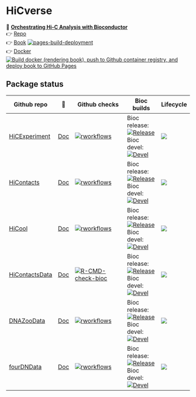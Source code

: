 # HiCverse

📖 **[Orchestrating Hi-C Analysis with Bioconductor](https://js2264.github.io/OHCA/)**   
👉 [Repo](https://github.com/js2264/OHCA)  
👉 [Book](https://js2264.github.io/OHCA/) [![pages-build-deployment](https://github.com/js2264/OHCA/actions/workflows/pages/pages-build-deployment/badge.svg)](https://github.com/js2264/OHCA/actions/workflows/pages/pages-build-deployment)  
👉 [Docker](https://github.com/js2264/OHCA/pkgs/container/ohca) [![Build docker (rendering book), push to Github container registry, and deploy book to GitHub Pages](https://github.com/js2264/OHCA/actions/workflows/deploy-bookdown.yaml/badge.svg)](https://github.com/js2264/OHCA/actions/workflows/deploy-bookdown.yaml)


## Package status 

|Github repo|📘|Github checks|Bioc builds|Lifecycle|
|--|--|--|--|--|  
|[HiCExperiment](https://github.com/js2264/HiCExperiment)|[Doc](https://js2264.github.io/HiCExperiment)|[![rworkflows](https://github.com/js2264/HiCExperiment/actions/workflows/rworkflows.yml/badge.svg)](https://github.com/js2264/HiCExperiment/actions/workflows/rworkflows.yml)|Bioc release:<br/>[![Release](https://bioconductor.org/shields/years-in-bioc/HiCExperiment.svg)](https://bioconductor.org/checkResults/release/bioc-LATEST/HiCExperiment/) <br/>Bioc devel:<br/>[![Devel](https://bioconductor.org/shields/build/devel/bioc/HiCExperiment.svg)](https://bioconductor.org/checkResults/devel/bioc-LATEST/HiCExperiment/)|[![](https://img.shields.io/badge/lifecycle-maturing-blue.svg)](https://www.tidyverse.org/lifecycle/#maturing)|
|[HiContacts](https://github.com/js2264/HiContacts)|[Doc](https://js2264.github.io/HiContacts)|[![rworkflows](https://github.com/js2264/HiContacts/actions/workflows/rworkflows.yml/badge.svg)](https://github.com/js2264/HiContacts/actions/workflows/rworkflows.yml)|Bioc release:<br/>[![Release](https://bioconductor.org/shields/build/release/bioc/HiContacts.svg)](https://bioconductor.org/checkResults/release/bioc-LATEST/HiContacts/) <br/>Bioc devel:<br/>[![Devel](https://bioconductor.org/shields/build/devel/bioc/HiContacts.svg)](https://bioconductor.org/checkResults/devel/bioc-LATEST/HiContacts/)|[![](https://img.shields.io/badge/lifecycle-maturing-blue.svg)](https://www.tidyverse.org/lifecycle/#maturing)|
|[HiCool](https://github.com/js2264/HiCool)|[Doc](https://js2264.github.io/HiCool)|[![rworkflows](https://github.com/js2264/HiCool/actions/workflows/rworkflows.yml/badge.svg)](https://github.com/js2264/HiCool/actions/workflows/rworkflows.yml)|Bioc release:<br/>[![Release](https://bioconductor.org/shields/years-in-bioc/HiCExperiment.svg)](https://bioconductor.org/checkResults/release/bioc-LATEST/HiCool/) <br/>Bioc devel:<br/>[![Devel](https://bioconductor.org/shields/build/devel/bioc/HiCool.svg)](https://bioconductor.org/checkResults/devel/bioc-LATEST/HiCool/)|[![](https://img.shields.io/badge/lifecycle-maturing-blue.svg)](https://www.tidyverse.org/lifecycle/#maturing)|
|[HiContactsData](https://github.com/js2264/HiContactsData)|[Doc](https://js2264.github.io/HiContactsData)|[![R-CMD-check-bioc](https://github.com/js2264/HiContactsData/actions/workflows/check-bioc.yml/badge.svg)](https://github.com/js2264/HiContactsData/actions/workflows/check-bioc.yml)|Bioc release:<br/>[![Release](https://bioconductor.org/shields/build/release/bioc/ExperimentHub.svg)](https://bioconductor.org/checkResults/release/data-experiment-LATEST/HiContactsData/) <br/>Bioc devel:<br/>[![Devel](https://bioconductor.org/shields/build/release/bioc/ExperimentHub.svg)](https://bioconductor.org/checkResults/devel/data-experiment-LATEST/HiContactsData/)|[![](https://img.shields.io/badge/lifecycle-stable-brightgreen.svg)](https://lifecycle.r-lib.org/articles/stages.html#stable)|
|[DNAZooData](https://github.com/js2264/DNAZooData)|[Doc](https://js2264.github.io/DNAZooData)|[![rworkflows](https://github.com/js2264/DNAZooData/actions/workflows/rworkflows.yml/badge.svg)](https://github.com/js2264/DNAZooData/actions/workflows/rworkflows.yml)|Bioc release:<br/>[![Release](https://bioconductor.org/shields/years-in-bioc/HiCExperiment.svg)](https://bioconductor.org/checkResults/release/data-experiment-LATEST/DNAZooData/) <br/>Bioc devel:<br/>[![Devel](https://bioconductor.org/shields/build/release/bioc/ExperimentHub.svg)](https://bioconductor.org/checkResults/devel/data-experiment-LATEST/DNAZooData/)|[![](https://img.shields.io/badge/lifecycle-stable-brightgreen.svg)](https://lifecycle.r-lib.org/articles/stages.html#stable)|
|[fourDNData](https://github.com/js2264/fourDNData)|[Doc](https://js2264.github.io/fourDNData)|[![rworkflows](https://github.com/js2264/fourDNData/actions/workflows/rworkflows.yml/badge.svg)](https://github.com/js2264/fourDNData/actions/workflows/rworkflows.yml)|Bioc release:<br/>[![Release](https://bioconductor.org/shields/years-in-bioc/HiCExperiment.svg)](https://bioconductor.org/checkResults/release/data-experiment-LATEST/fourDNData/) <br/>Bioc devel:<br/>[![Devel](https://bioconductor.org/shields/build/release/bioc/ExperimentHub.svg)](https://bioconductor.org/checkResults/devel/data-experiment-LATEST/fourDNData/)|[![](https://img.shields.io/badge/lifecycle-stable-brightgreen.svg)](https://lifecycle.r-lib.org/articles/stages.html#stable)|
